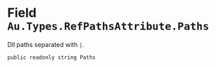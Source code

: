 # Field `Au.Types.RefPathsAttribute.Paths`

Dll paths separated with `|`.

```
public readonly string Paths
```